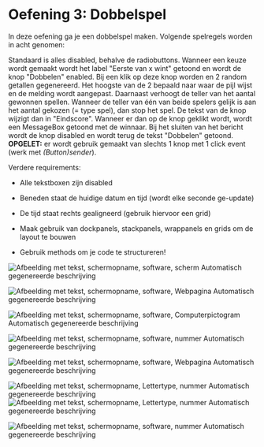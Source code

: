 # Oefening 3: Dobbelspel

In deze oefening ga je een dobbelspel maken. Volgende spelregels worden
in acht genomen:

Standaard is alles disabled, behalve de radiobuttons. Wanneer een keuze
wordt gemaakt wordt het label "Eerste van x wint" getoond en wordt de
knop "Dobbelen" enabled. Bij een klik op deze knop worden en 2 random
getallen gegenereerd. Het hoogste van de 2 bepaald naar waar de pijl
wijst en de melding wordt aangepast. Daarnaast verhoogt de teller van
het aantal gewonnen spellen. Wanneer de teller van één van beide spelers
gelijk is aan het aantal gekozen (= type spel), dan stop het spel. De
tekst van de knop wijzigt dan in "Eindscore". Wanneer er dan op de knop
geklikt wordt, wordt een MessageBox getoond met de winnaar. Bij het
sluiten van het bericht wordt de knop disabled en wordt terug de tekst
"Dobbelen" getoond. **OPGELET:** er wordt gebruik gemaakt van slechts 1
knop met 1 click event (werk met *(Button)sender*).

Verdere requirements:

-   Alle tekstboxen zijn disabled

-   Beneden staat de huidige datum en tijd (wordt elke seconde
    ge-update)

-   De tijd staat rechts gealigneerd (gebruik hiervoor een grid)

-   Maak gebruik van dockpanels, stackpanels, wrappanels en grids om de
    layout te bouwen

-   Gebruik methods om je code te structureren!

![Afbeelding met tekst, schermopname, software, scherm Automatisch
gegenereerde
beschrijving](./media/image1.png)

![Afbeelding met tekst, schermopname, software, Webpagina Automatisch
gegenereerde
beschrijving](./media/image2.png)

![Afbeelding met tekst, schermopname, software, Computerpictogram
Automatisch gegenereerde
beschrijving](./media/image3.png)

![Afbeelding met tekst, schermopname, software, nummer Automatisch
gegenereerde
beschrijving](./media/image4.png)

![Afbeelding met tekst, schermopname, software, Webpagina Automatisch
gegenereerde
beschrijving](./media/image5.png)

![Afbeelding met tekst, schermopname, Lettertype, nummer Automatisch
gegenereerde
beschrijving](./media/image6.png) ![Afbeelding met tekst, schermopname,
Lettertype, nummer Automatisch gegenereerde
beschrijving](./media/image7.png)

![Afbeelding met tekst, schermopname, software, nummer Automatisch
gegenereerde
beschrijving](./media/image8.png)
